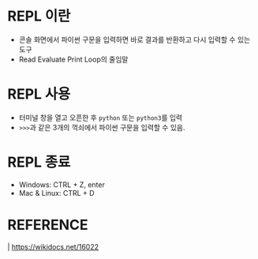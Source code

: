 # REPL 이란

- 콘솔 화면에서 파이썬 구문을 입력하면 바로 결과를 반환하고 다시 입력할 수 있는 도구
- Read Evaluate Print Loop의 줄임말

# REPL 사용

- 터미널 창을 열고 오픈한 후 `python` 또는 `python3`를 입력
- `>>>`과 같은 3개의 꺽쇠에서 파이썬 구문을 입력할 수 있음.
  
# REPL 종료
- Windows: CTRL + Z, enter
- Mac & Linux: CTRL + D


# REFERENCE
| https://wikidocs.net/16022
